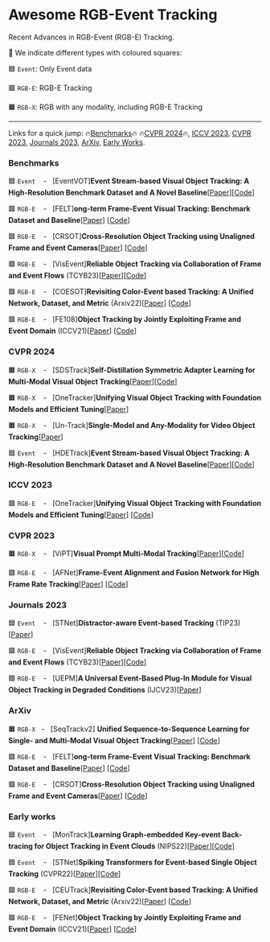 # Awesome RGB-Event Tracking

Recent Advances in RGB-Event (RGB-E) Tracking.

:teddy_bear: We indicate different types with coloured squares:

:blue_square: `Event`: Only Event data

:green_square: `RGB-E`: RGB-E Tracking

:orange_square: `RGB-X`: RGB with any modality, including RGB-E Tracking


---

Links for a quick jump: 🔥[Benchmarks](#data)🔥 🔥[CVPR 2024](#cvpr24)🔥, [ICCV 2023](#iccv23), [CVPR 2023](#cvpr23), [Journals 2023](#j23), [ArXiv](#arxiv), [Early Works](#ew).

### <span id="data">Benchmarks</span>

:blue_square: `Event` &nbsp;&nbsp;&nbsp;-&nbsp;&nbsp;&nbsp;[EventVOT]**Event Stream-based Visual Object Tracking: A High-Resolution Benchmark Dataset and A Novel Baseline**[[Paper](https://arxiv.org/abs/2309.14611)][[Code](https://github.com/Event-AHU/EventVOT_Benchmark)]

:green_square: `RGB-E` &nbsp;&nbsp;&nbsp;-&nbsp;&nbsp;&nbsp;[FELT]**ong-term Frame-Event Visual Tracking: Benchmark
Dataset and Baseline**[[Paper](https://arxiv.org/pdf/2403.05839)]
[[Code](https://github.com/Event-AHU/FELT_SOT_Benchmark)]

:green_square: `RGB-E` &nbsp;&nbsp;&nbsp;-&nbsp;&nbsp;&nbsp;[CRSOT]**Cross-Resolution Object Tracking using Unaligned Frame and Event Cameras**[[Paper](https://arxiv.org/abs/2401.02826)]
[[Code](https://github.com/Event-AHU/Cross_Resolution_SOT)]

:green_square: `RGB-E` &nbsp;&nbsp;&nbsp;-&nbsp;&nbsp;&nbsp;[VisEvent]**Reliable Object Tracking via Collaboration of Frame and Event Flows**&nbsp;(TCYB23)[[Paper](https://ieeexplore.ieee.org/abstract/document/10284004)][[Code](https://github.com/wangxiao5791509/VisEvent_SOT_Benchmark)]

:green_square: `RGB-E` &nbsp;&nbsp;&nbsp;-&nbsp;&nbsp;&nbsp;[COESOT]**Revisiting Color-Event based Tracking: A Unified Network, Dataset, and Metric**&nbsp;(Arxiv22)[[Paper](https://arxiv.org/abs/2211.11010)]
[[Code](https://github.com/Jee-King/ICCV2021_Event_Frame_Tracking)]

:green_square: `RGB-E` &nbsp;&nbsp;&nbsp;-&nbsp;&nbsp;&nbsp;[FE108]**Object Tracking by Jointly Exploiting Frame and Event Domain**&nbsp;(ICCV21)[[Paper](https://arxiv.org/abs/2109.09052)]
[[Code](https://github.com/Jee-King/ICCV2021_Event_Frame_Tracking)]

### <span id="cvpr24">CVPR 2024</span>
:orange_square: `RGB-X` &nbsp;&nbsp;&nbsp;-&nbsp;&nbsp;&nbsp;[SDSTrack]**Self-Distillation Symmetric Adapter Learning for Multi-Modal Visual Object Tracking**[[Paper](https://arxiv.org/abs/2403.16002)][[Code](https://github.com/hoqolo/SDSTrack)]

:orange_square: `RGB-X` &nbsp;&nbsp;&nbsp;-&nbsp;&nbsp;&nbsp;[OneTracker]**Unifying Visual Object Tracking with Foundation Models and Efficient Tuning**[[Paper](https://arxiv.org/abs/2403.09634)]

:orange_square: `RGB-X` &nbsp;&nbsp;&nbsp;-&nbsp;&nbsp;&nbsp;[Un-Track]**Single-Model and Any-Modality for Video Object Tracking**[[Paper](https://arxiv.org/abs/2311.15851)]

:blue_square: `Event` &nbsp;&nbsp;&nbsp;-&nbsp;&nbsp;&nbsp;[HDETrack]**Event Stream-based Visual Object Tracking: A High-Resolution Benchmark Dataset and A Novel Baseline**[[Paper](https://arxiv.org/abs/2309.14611)][[Code](https://github.com/Event-AHU/EventVOT_Benchmark)]

### <span id="iccv23">ICCV 2023</span>

:green_square: `RGB-E` &nbsp;&nbsp;&nbsp;-&nbsp;&nbsp;&nbsp;[OneTracker]**Unifying Visual Object Tracking with Foundation Models and Efficient Tuning**[[Paper](https://arxiv.org/abs/2307.04129)]
[[Code](https://github.com/ZHU-Zhiyu/High-Rank_RGB-Event_Tracker)]

### <span id="cvpr23">CVPR 2023</span>

:orange_square: `RGB-X` &nbsp;&nbsp;&nbsp;-&nbsp;&nbsp;&nbsp;[ViPT]**Visual Prompt Multi-Modal Tracking**[[Paper](https://arxiv.org/abs/2303.10826)][[Code](https://github.com/jiawen-zhu/ViPT)]

:green_square: `RGB-E` &nbsp;&nbsp;&nbsp;-&nbsp;&nbsp;&nbsp;[AFNet]**Frame-Event Alignment and Fusion Network for High Frame Rate Tracking**[[Paper](https://arxiv.org/abs/2305.15688)]
[[Code](https://github.com/Jee-King/AFNet)]

### <span id="j23">Journals 2023</span>
:blue_square: `Event` &nbsp;&nbsp;&nbsp;-&nbsp;&nbsp;&nbsp;[STNet]**Distractor-aware Event-based Tracking**&nbsp;(TIP23)[[Paper](https://ieeexplore.ieee.org/document/10299598)]

:green_square: `RGB-E` &nbsp;&nbsp;&nbsp;-&nbsp;&nbsp;&nbsp;[VisEvent]**Reliable Object Tracking via Collaboration of Frame and Event Flows**&nbsp;(TCYB23)[[Paper](https://ieeexplore.ieee.org/abstract/document/10284004)][[Code](https://github.com/wangxiao5791509/VisEvent_SOT_Benchmark)]

:green_square: `RGB-E` &nbsp;&nbsp;&nbsp;-&nbsp;&nbsp;&nbsp;[UEPM]**A Universal Event-Based Plug-In Module for Visual Object Tracking in Degraded Conditions**&nbsp;(IJCV23)[[Paper](https://link.springer.com/article/10.1007/s11263-023-01959-8)]

### <span id="arxiv">ArXiv</span>
:orange_square: `RGB-X`&nbsp;&nbsp;&nbsp;-&nbsp;&nbsp;&nbsp;[SeqTrackv2] **Unified Sequence-to-Sequence Learning for Single- and Multi-Modal Visual Object Tracking**[[Paper](https://arxiv.org/abs/2304.14394)]
  [[Code](https://github.com/chenxin-dlut/SeqTrackv2)]
  
:green_square: `RGB-E` &nbsp;&nbsp;&nbsp;-&nbsp;&nbsp;&nbsp;[FELT]**ong-term Frame-Event Visual Tracking: Benchmark
Dataset and Baseline**[[Paper](https://arxiv.org/pdf/2403.05839)]
[[Code](https://github.com/Event-AHU/FELT_SOT_Benchmark)]

:green_square: `RGB-E` &nbsp;&nbsp;&nbsp;-&nbsp;&nbsp;&nbsp;[CRSOT]**Cross-Resolution Object Tracking using Unaligned Frame and Event Cameras**[[Paper](https://arxiv.org/abs/2401.02826)]
[[Code](https://github.com/Event-AHU/Cross_Resolution_SOT)]

### <span id="ew">Early works</span>
:blue_square: `Event` &nbsp;&nbsp;&nbsp;-&nbsp;&nbsp;&nbsp;[MonTrack]**Learning Graph-embedded Key-event Back-tracing
for Object Tracking in Event Clouds**&nbsp;(NIPS22)[[Paper](https://openreview.net/pdf?id=hTxYJAKY85)][[Code](https://github.com/ZHU-Zhiyu/Event-tracking)]

:blue_square: `Event` &nbsp;&nbsp;&nbsp;-&nbsp;&nbsp;&nbsp;[STNet]**Spiking Transformers for Event-based Single Object Tracking**&nbsp;(CVPR22)[[Paper](https://openaccess.thecvf.com/content/CVPR2022/html/Zhang_Spiking_Transformers_for_Event-Based_Single_Object_Tracking_CVPR_2022_paper.html)][[Code](https://github.com/JeeKing/CVPR2022_STNet)]

:green_square: `RGB-E` &nbsp;&nbsp;&nbsp;-&nbsp;&nbsp;&nbsp;[CEUTrack]**Revisiting Color-Event based Tracking: A Unified Network, Dataset, and Metric**&nbsp;(Arxiv22)[[Paper](https://arxiv.org/abs/2211.11010)]
[[Code](https://github.com/Jee-King/ICCV2021_Event_Frame_Tracking)]

:green_square: `RGB-E` &nbsp;&nbsp;&nbsp;-&nbsp;&nbsp;&nbsp;[FENet]**Object Tracking by Jointly Exploiting Frame and Event Domain**&nbsp;(ICCV21)[[Paper](https://arxiv.org/abs/2109.09052)]
[[Code](https://github.com/Jee-King/ICCV2021_Event_Frame_Tracking)]























































